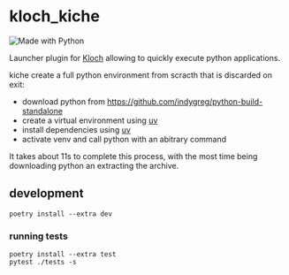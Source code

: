 # kloch_kiche

![Made with Python](https://img.shields.io/badge/Python->=3.7-blue?logo=python&logoColor=white)

Launcher plugin for [Kloch](https://github.com/knotsanimation/kloch) allowing to quickly execute python applications.

kiche create a full python environment from scracth that is discarded on exit:
- download python from https://github.com/indygreg/python-build-standalone
- create a virtual environment using [uv](https://github.com/astral-sh/uv)
- install dependencies using [uv](https://github.com/astral-sh/uv)
- activate venv and call python with an abitrary command

It takes about 11s to complete this process, with the most time being
downloading python an extracting the archive.

## development

```shell
poetry install --extra dev
```

### running tests

```shell
poetry install --extra test
pytest ./tests -s
```